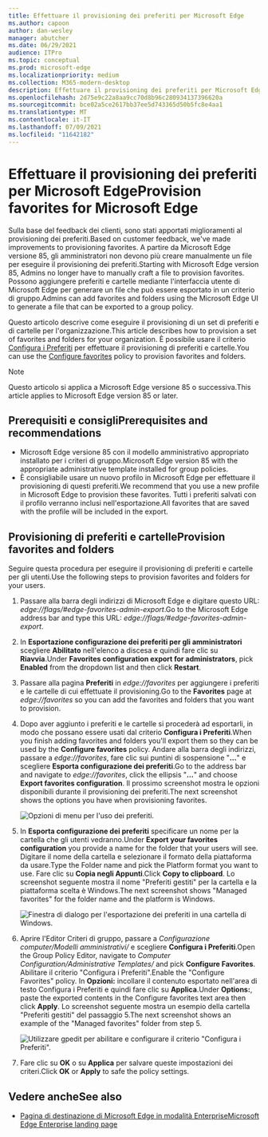 ```yaml
---
title: Effettuare il provisioning dei preferiti per Microsoft Edge
ms.author: capoon
author: dan-wesley
manager: abutcher
ms.date: 06/29/2021
audience: ITPro
ms.topic: conceptual
ms.prod: microsoft-edge
ms.localizationpriority: medium
ms.collection: M365-modern-desktop
description: Effettuare il provisioning dei preferiti per Microsoft Edge
ms.openlocfilehash: 2d75e9c22a8aa9cc70d8b96c280934137396620a
ms.sourcegitcommit: bce02a5ce2617bb37ee5d743365d50b5fc8e4aa1
ms.translationtype: MT
ms.contentlocale: it-IT
ms.lasthandoff: 07/09/2021
ms.locfileid: "11642182"
---
```

# <a name="provision-favorites-for-microsoft-edge"></a><span data-ttu-id="afb69-103">Effettuare il provisioning dei preferiti per Microsoft Edge</span><span class="sxs-lookup"><span data-stu-id="afb69-103">Provision favorites for Microsoft Edge</span></span>

<span data-ttu-id="afb69-104">Sulla base del feedback dei clienti, sono stati apportati miglioramenti al provisioning dei preferiti.</span><span class="sxs-lookup"><span data-stu-id="afb69-104">Based on customer feedback, we've made improvements to provisioning favorites.</span></span> <span data-ttu-id="afb69-105">A partire da Microsoft Edge versione 85, gli amministratori non devono più creare manualmente un file per eseguire il provisioning dei preferiti.</span><span class="sxs-lookup"><span data-stu-id="afb69-105">Starting with Microsoft Edge version 85, Admins no longer have to manually craft a file to provision favorites.</span></span> <span data-ttu-id="afb69-106">Possono aggiungere preferiti e cartelle mediante l'interfaccia utente di Microsoft Edge per generare un file che può essere esportato in un criterio di gruppo.</span><span class="sxs-lookup"><span data-stu-id="afb69-106">Admins can add favorites and folders using the Microsoft Edge UI to generate a file that can be exported to a group policy.</span></span>

<span data-ttu-id="afb69-107">Questo articolo descrive come eseguire il provisioning di un set di preferiti e di cartelle per l'organizzazione.</span><span class="sxs-lookup"><span data-stu-id="afb69-107">This article describes how to provision a set of favorites and folders for your organization.</span></span> <span data-ttu-id="afb69-108">È possibile usare il criterio [Configura i Preferiti](//DeployEdge/microsoft-edge-policies#configure-favorites) per effettuare il provisioning di preferiti e cartelle.</span><span class="sxs-lookup"><span data-stu-id="afb69-108">You can use the [Configure favorites](//DeployEdge/microsoft-edge-policies#configure-favorites) policy to provision favorites and folders.</span></span>

> [!NOTE]
> <span data-ttu-id="afb69-109">Questo articolo si applica a Microsoft Edge versione 85 o successiva.</span><span class="sxs-lookup"><span data-stu-id="afb69-109">This article applies to Microsoft Edge version 85 or later.</span></span>

## <a name="prerequisites-and-recommendations"></a><span data-ttu-id="afb69-110">Prerequisiti e consigli</span><span class="sxs-lookup"><span data-stu-id="afb69-110">Prerequisites and recommendations</span></span>

- <span data-ttu-id="afb69-111">Microsoft Edge versione 85 con il modello amministrativo appropriato installato per i criteri di gruppo.</span><span class="sxs-lookup"><span data-stu-id="afb69-111">Microsoft Edge version 85 with the appropriate administrative template installed for group policies.</span></span>
- <span data-ttu-id="afb69-112">È consigliabile usare un nuovo profilo in Microsoft Edge per effettuare il provisioning di questi preferiti.</span><span class="sxs-lookup"><span data-stu-id="afb69-112">We recommend that you use a new profile in Microsoft Edge to provision these favorites.</span></span> <span data-ttu-id="afb69-113">Tutti i preferiti salvati con il profilo verranno inclusi nell'esportazione.</span><span class="sxs-lookup"><span data-stu-id="afb69-113">All favorites that are saved with the profile will be included in the export.</span></span>  

## <a name="provision-favorites-and-folders"></a><span data-ttu-id="afb69-114">Provisioning di preferiti e cartelle</span><span class="sxs-lookup"><span data-stu-id="afb69-114">Provision favorites and folders</span></span>

<span data-ttu-id="afb69-115">Seguire questa procedura per eseguire il provisioning di preferiti e cartelle per gli utenti.</span><span class="sxs-lookup"><span data-stu-id="afb69-115">Use the following steps to provision favorites and folders for your users.</span></span>

1. <span data-ttu-id="afb69-116">Passare alla barra degli indirizzi di Microsoft Edge e digitare questo URL: *edge://flags/#edge-favorites-admin-export*.</span><span class="sxs-lookup"><span data-stu-id="afb69-116">Go to the Microsoft Edge address bar and type this URL: *edge://flags/#edge-favorites-admin-export*.</span></span>
2. <span data-ttu-id="afb69-117">In **Esportazione configurazione dei preferiti per gli amministratori** scegliere **Abilitato** nell'elenco a discesa e quindi fare clic su **Riavvia**.</span><span class="sxs-lookup"><span data-stu-id="afb69-117">Under **Favorites configuration export for administrators**, pick **Enabled** from the dropdown list and then click **Restart**.</span></span>

3. <span data-ttu-id="afb69-118">Passare alla pagina **Preferiti** in *edge://favorites* per aggiungere i preferiti e le cartelle di cui effettuate il provisioning.</span><span class="sxs-lookup"><span data-stu-id="afb69-118">Go to the **Favorites** page at *edge://favorites* so you can add the favorites and folders that you want to provision.</span></span>

<!--
4. On the **Favorites bar**, click **Add folder**. The folder structure of favorites that are set in the profile you're using will be reflected in the folder you provision for your users. The next screenshot shows "Managed favorites", the folder we'll use to provision favorites.

   ![Add a folder](media/edge-learnmore-provision-favorites/provision-favorites-add-folder.png)

   > [!TIP]
   > Add existing folders that contain favorites you want to provision for your users.

5. Select "Managed favorites" and then click **Add favorite**. The next screenshot shows the favorite we've added.

   ![Add a favorite](media/edge-learnmore-provision-favorites/provision-favorites-add-favorite.png)-->

4. <span data-ttu-id="afb69-119">Dopo aver aggiunto i preferiti e le cartelle si procederà ad esportarli, in modo che possano essere usati dal criterio **Configura i Preferiti**.</span><span class="sxs-lookup"><span data-stu-id="afb69-119">When you finish adding favorites and folders you'll export them so they can be used by the **Configure favorites** policy.</span></span> <span data-ttu-id="afb69-120">Andare alla barra degli indirizzi, passare a *edge://favorites*, fare clic sui puntini di sospensione "**…**" e scegliere **Esporta configurazione dei preferiti**.</span><span class="sxs-lookup"><span data-stu-id="afb69-120">Go to the address bar and navigate to *edge://favorites*, click the ellipsis "**…**" and choose **Export favorites configuration**.</span></span> <span data-ttu-id="afb69-121">Il prossimo screenshot mostra le opzioni disponibili durante il provisioning dei preferiti.</span><span class="sxs-lookup"><span data-stu-id="afb69-121">The next screenshot shows the options you have when provisioning favorites.</span></span>

   ![Opzioni di menu per l'uso dei preferiti.](media/edge-learnmore-provision-favorites/provision-favorites-menu-options.png)

5. <span data-ttu-id="afb69-123">In **Esporta configurazione dei preferiti** specificare un nome per la cartella che gli utenti vedranno.</span><span class="sxs-lookup"><span data-stu-id="afb69-123">Under **Export your favorites configuration** you provide a name for the folder that your users will see.</span></span> <span data-ttu-id="afb69-124">Digitare il nome della cartella e selezionare il formato della piattaforma da usare.</span><span class="sxs-lookup"><span data-stu-id="afb69-124">Type the Folder name and pick the Platform format you want to use.</span></span> <span data-ttu-id="afb69-125">Fare clic su **Copia negli Appunti**.</span><span class="sxs-lookup"><span data-stu-id="afb69-125">Click **Copy to clipboard**.</span></span> <span data-ttu-id="afb69-126">Lo screenshot seguente mostra il nome "Preferiti gestiti" per la cartella e la piattaforma scelta è Windows.</span><span class="sxs-lookup"><span data-stu-id="afb69-126">The next screenshot shows "Managed favorites" for the folder name and the platform is Windows.</span></span>

   ![Finestra di dialogo per l'esportazione dei preferiti in una cartella di Windows.](media/edge-learnmore-provision-favorites/provision-favorites-export.png)

6. <span data-ttu-id="afb69-128">Aprire l'Editor Criteri di gruppo, passare a *Configurazione computer/Modelli amministrativi/* e scegliere **Configura i Preferiti**.</span><span class="sxs-lookup"><span data-stu-id="afb69-128">Open the Group Policy Editor, navigate to *Computer Configuration/Administrative Templates/* and pick **Configure Favorites**.</span></span> <span data-ttu-id="afb69-129">Abilitare il criterio "Configura i Preferiti".</span><span class="sxs-lookup"><span data-stu-id="afb69-129">Enable the "Configure Favorites" policy.</span></span> <span data-ttu-id="afb69-130">In **Opzioni:** incollare il contenuto esportato nell'area di testo Configura i Preferiti e quindi fare clic su **Applica**.</span><span class="sxs-lookup"><span data-stu-id="afb69-130">Under **Options:**, paste the exported contents in the Configure favorites text area then click **Apply**.</span></span> <span data-ttu-id="afb69-131">Lo screenshot seguente mostra un esempio della cartella "Preferiti gestiti" del passaggio 5.</span><span class="sxs-lookup"><span data-stu-id="afb69-131">The next screenshot shows an example of the "Managed favorites" folder from step 5.</span></span>

   ![Utilizzare gpedit per abilitare e configurare il criterio "Configura i Preferiti".](media/edge-learnmore-provision-favorites/provision-favorites-gpedit.png)

7. <span data-ttu-id="afb69-133">Fare clic su **OK** o su **Applica** per salvare queste impostazioni dei criteri.</span><span class="sxs-lookup"><span data-stu-id="afb69-133">Click **OK** or **Apply** to safe the policy settings.</span></span>

## <a name="see-also"></a><span data-ttu-id="afb69-134">Vedere anche</span><span class="sxs-lookup"><span data-stu-id="afb69-134">See also</span></span>

- [<span data-ttu-id="afb69-135">Pagina di destinazione di Microsoft Edge in modalità Enterprise</span><span class="sxs-lookup"><span data-stu-id="afb69-135">Microsoft Edge Enterprise landing page</span></span>](https://aka.ms/EdgeEnterprise)